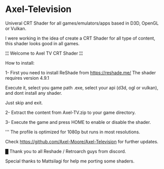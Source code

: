 # Axel-Television
Univeral CRT Shader for all games/emulators/apps based in D3D, OpenGL or Vulkan.

I were working in the idea of create a CRT Shader for all type of content, this shader looks good in all games.


¦¦¦ Welcome to Axel TV CRT Shader ¦¦¦

How to install:

1- First you need to install ReShade from https://reshade.me/  The shader requires version 4.9.1

   Execute it, select you game path .exe, select your api (d3d, ogl or vulkan), and dont install any shader.

   Just skip and exit.

2- Extract the content from Axel-TV.zip to your game directory.

3- Execute the game and press HOME to enable or disable the shader.


''' The profile is optimized for 1080p but runs in most resolutions.

Check https://github.com/Axel-Moore/Axel-Television for further updates.


█ Thank you to all Reshade / Retroarch guys from discord.

Special thanks to Mattsilagi for help me porting some shaders.
